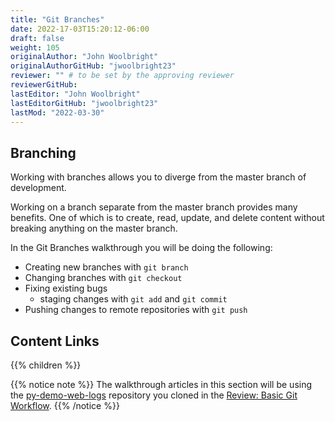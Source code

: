 ```yaml
---
title: "Git Branches"
date: 2022-17-03T15:20:12-06:00
draft: false
weight: 105
originalAuthor: "John Woolbright"
originalAuthorGitHub: "jwoolbright23"
reviewer: "" # to be set by the approving reviewer
reviewerGitHub:
lastEditor: "John Woolbright"
lastEditorGitHub: "jwoolbright23"
lastMod: "2022-03-30"
---
```


## Branching

Working with branches allows you to diverge from the master branch of development. 

Working on a branch separate from the master branch provides many benefits. One of which is to create, read, update, and delete content without breaking anything on the master branch.

In the Git Branches walkthrough you will be doing the following:
- Creating new branches with `git branch`
- Changing branches with `git checkout`
- Fixing existing bugs
  - staging changes with `git add` and `git commit`
- Pushing changes to remote repositories with `git push`

## Content Links

{{% children %}}

{{% notice note %}}
The walkthrough articles in this section will be using the [py-demo-web-logs](https://github.com/LaunchCodeTechnicalTraining/py-demo-web-logs) repository you cloned in the [Review: Basic Git Workflow](../../basic-git-workflow).
{{% /notice %}}